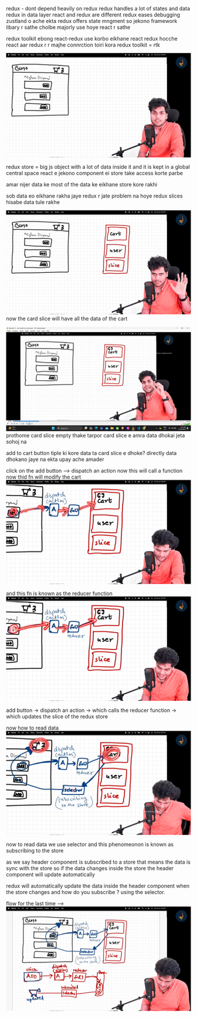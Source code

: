 redux - dont depend heavily on redux
redux handles a lot of states and data
redux in data layer
react and redux are different
redux eases debugging
zustland o ache ekta 
redux offers state mngment so jekono framework libary r sathe cholbe
majorly use hoye react r sathe 

redux toolkit ebong react-redux use korbo eikhane
react redux hocche react aar redux r r majhe connrction toiri kora
redux toolkit  = rtk
  

  ![redux diye cart pg banabo](image.png)

  redux store = big js object with a lot of data inside it and it is kept in a global central space 
  react e jekono component ei store take access korte parbe

  amar nijer data ke most of the data ke eikhane store kore rakhi

  sob data eo eikhane rakha jaye
  redux r jate problem na hoye redux slices hisabe data tule rakhe

  ![slices](image-1.png)
   now the card slice will have all the data of the cart

   ![slice empty ](image-2.png) prothome card slice empty thake tarpor card slice e amra data dhokai
jeta sohoj na

add to cart button tiple ki kore data ta card slice e dhoke?
directly data dhokano jaye na
ekta upay ache  amader

click on the add button --> dispatch an action now this will call a function
now thid fn will modify the cart
![flow ta](image-3.png)

and this fn is known as the reducer function 
![flow ta](image-4.png)

add button -> dispatch an action -> which calls the reducer function -> which updates the slice of the redux store

now how to read data 
![reading data ](image-5.png)

now to read data we use selector 
and this phenomeonon is known as subscribing to the store

as we say header component is subscribed to a store
that means the data is sync with the store
so if the data changes inside the store the header component will update automatically

redux will automatically update the data inside the header component when the store changes
and how do you subscribe ?
using the selector.

flow for the last time --> ![flow](image-6.png)


